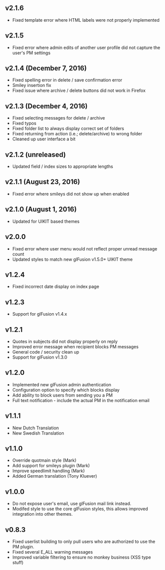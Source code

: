 ## v2.1.6
  - Fixed template error where HTML labels were not properly implemented

## v2.1.5
  - Fixed error where admin edits of another user profile did not capture the user's PM settings

## v2.1.4 (December 7, 2016)
  - Fixed spelling error in delete / save confirmation error
  - Smiley insertion fix
  - Fixed issue where archive / delete buttons did not work in Firefox

## v2.1.3 (December 4, 2016)
  - Fixed selecting messages for delete / archive
  - Fixed typos
  - Fixed folder list to always display correct set of folders
  - Fixed returning from action (i.e.; delete/archive) to wrong folder
  - Cleaned up user interface a bit

## v2.1.2 (unreleased)
  - Updated field / index sizes to appropriate lengths

## v2.1.1 (August 23, 2016)
  - Fixed error where smileys did not show up when enabled

## v2.1.0 (August 1, 2016)
  - Updated for UIKIT based themes

## v2.0.0
  - Fixed error where user menu would not reflect proper unread message count
  - Updated styles to match new glFusion v1.5.0+ UIKIT theme

## v1.2.4
  - Fixed incorrect date display on index page

## v1.2.3
  - Support for glFusion v1.4.x

## v1.2.1
  - Quotes in subjects did not display properly on reply
  - Improved error message when recipient blocks PM messages
  - General code / security clean up
  - Support for glFusion v1.3.0

## v1.2.0
  - Implemented new glFusion admin authentication
  - Configuration option to specify which blocks display
  - Add ability to block users from sending you a PM
  - Full text notification - include the actual PM in the notification email

## v1.1.1
  - New Dutch Translation
  - New Swedish Translation

## v1.1.0
  - Override quotmain style (Mark)
  - Add support for smileys plugin (Mark)
  - Improve speedlimit handling (Mark)
  - Added German translation (Tony Kluever)

## v1.0.0
  - Do not expose user's email, use glFusion mail link instead.
  - Modifed style to use the core glFusion styles, this allows improved integration into other themes.

## v0.8.3
  - Fixed userlist building to only pull users who are authorized to use the PM plugin.
  - Fixed several E_ALL warning messages
  - Improved variable filtering to ensure no monkey business (XSS type stuff)